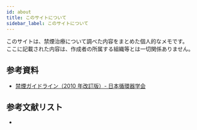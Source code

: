 ```yaml
---
id: about
title: このサイトについて
sidebar_label: このサイトについて
---
```


このサイトは、禁煙治療について調べた内容をまとめた個人的なメモです。  
ここに記載された内容は、作成者の所属する組織等とは一切関係ありません。

## 参考資料

- [禁煙ガイドライン（2010 年改訂版）- 日本循環器学会](https://www.j-circ.or.jp/old/guideline/pdf/JCS2010murohara.h.pdf)

## 参考文献リスト

- []()
